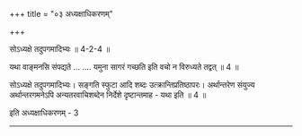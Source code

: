 +++
title = "०३ अध्यक्षाधिकरणम्"

+++

सोऽध्यक्षे तदुपगमादिभ्यः ॥ 4-2-4 ॥

यथा वाङ्मनसि संपद्यते ... .... यमुना सागरं गच्छति इति वचो न विरुध्यते तद्वत् ॥ 4 ॥

सोऽध्यक्षे तदुपगमादिभ्यः। सङ्गति स्फुटा आदि शब्दः उत्क्रान्तिप्रतिष्ठापरः। अर्थान्तरेण संयुज्य अर्थान्तरगमनेऽपि अन्यतरवाचिशब्देन निर्देशे दृष्टान्तमाह - यथा इति ॥ 4 ॥

इति अध्यक्षाधिकरणम् - 3

----
